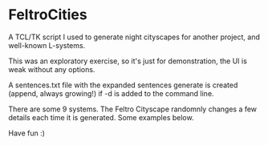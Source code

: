 # FeltroCities
A TCL/TK script I used to generate night cityscapes for another project, and well-known L-systems.

This was an exploratory exercise, so it's just for demonstration, the UI is weak without any options.

A sentences.txt file with the expanded sentences generate is created (append, always growing!) if -d is added to the command line.

There are some 9 systems. The Feltro Cityscape randomnly changes a few details each time it is generated. Some examples below.

Have fun :)

